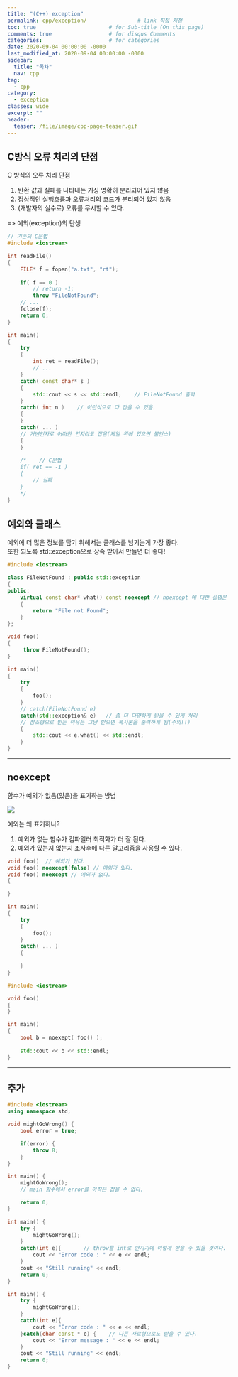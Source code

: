 ```yaml
---
title: "(C++) exception"
permalink: cpp/exception/                # link 직접 지정
toc: true                       # for Sub-title (On this page)
comments: true                  # for disqus Comments
categories:                     # for categories
date: 2020-09-04 00:00:00 -0000
last_modified_at: 2020-09-04 00:00:00 -0000
sidebar:
  title: "목차"
  nav: cpp
tag:
  - cpp
category:
  - exception
classes: wide
excerpt: ""
header:
  teaser: /file/image/cpp-page-teaser.gif
---
```


## C방식 오류 처리의 단점

C 방식의 오류 처리 단점

1. 반환 값과 실패를 나타내는 거싱 명확히 분리되어 있지 않음
2. 정상적인 실행흐름과 오류처리의 코드가 분리되어 있지 않음
3. (개발자의 실수로) 오류를 무시할 수 있다.

=> 예외(exception)의 탄생

```cpp
// 기존의 C문법
#include <iostream>

int readFile()
{
    FILE* f = fopen("a.txt", "rt");
    
    if( f == 0 )
        // return -1;
        throw "FileNotFound";
    // ...
    fclose(f);
    return 0;
}

int main()
{
    try
    {
        int ret = readFile();
        // ...
    }
    catch( const char* s )
    {
        std::cout << s << std::endl;    // FileNotFound 출력
    }
    catch( int n )    // 이런식으로 다 잡을 수 있음.
    {
    }
    catch( ... )      
    // 가변인자로 어떠한 인자라도 잡음(제일 위에 있으면 불안스)
    {
    }
    
    /*    // C문법
    if( ret == -1 )
    {
        // 실패
    }
    */
}
```

## 예외와 클래스

예외에 더 많은 정보를 담기 위해서는 클래스를 넘기는게 가장 좋다.<br>
또한 되도록 std::exception으로 상속 받아서 만들면 더 좋다!<br>

```cpp
#include <iostream>

class FileNotFound : public std::exception
{
public:
    virtual const char* what() const noexcept // noexcept 에 대한 설명은 아래에서..
    {
        return "File not Found";
    }
};

void foo()
{
     throw FileNotFound();
}

int main()
{
    try
    {
        foo();
    }
    // catch(FileNotFound e)
    catch(std::exception& e)   // 좀 더 다양하게 받을 수 있게 처리
    // 참조형으로 받는 이유는 그냥 받으면 복사본을 출력하게 됨(주의!!)
    {
        std::cout << e.what() << std::endl;
    }
}
```

---

## noexcept

함수가 예외가 없음(있음)을 표기하는 방법

![](/file/imagecpp-exception-image-01.png)

예외는 왜 표기하나?
 
1. 예외가 없는 함수가 컴파일러 최적화가 더 잘 된다.
2. 예외가 있는지 없는지 조사후에 다른 알고리즘을 사용할 수 있다.

```cpp
void foo()  // 예외가 있다.
void foo() noexcept(false) // 예외가 있다.
void foo() noexcept // 예외가 없다.
{

}

int main()
{
    try
    {
        foo();
    }
    catch( ... )
    {
        
    }
}
```

```cpp
#include <iostream>

void foo()
{
}

int main()
{
    bool b = noexept( foo() );
    
    std::cout << b << std::endl;
}
```

---

## 추가

```cpp
#include <iostream>
using namespace std;

void mightGoWrong() {
    bool error = true;

    if(error) {
        throw 8;
    }
}

int main() {
    mightGoWrong();
    // main 함수에서 error를 아직은 잡을 수 없다.

    return 0;
}
```

```cpp
int main() {
    try {
        mightGoWrong();
    }
    catch(int e){       // throw를 int로 던지기에 이렇게 받을 수 있을 것이다.
        cout << "Error code : " << e << endl;
    }
    cout << "Still running" << endl;
    return 0;
}
```

```cpp
int main() {
    try {
        mightGoWrong();
    }
    catch(int e){
        cout << "Error code : " << e << endl;
    }catch(char const * e) {    // 다른 자료형으로도 받을 수 있다.
        cout << "Error message : " << e << endl;
    }
    cout << "Still running" << endl;
    return 0;
}
```